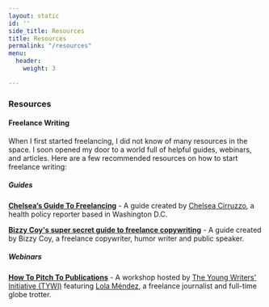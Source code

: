 ```yaml
---
layout: static
id: ''
side_title: Resources
title: Resources
permalink: "/resources"
menu:
  header:
    weight: 3

---
```

### **Resources**

#### Freelance Writing

When I first started freelancing, I did not know of many resources in the space. I soon opened my door to a world full of helpful guides, webinars, and articles. Here are a few recommended resources on how to start freelance writing: 

##### Guides

[**Chelsea’s Guide To Freelancing**](https://docs.google.com/document/d/1iMKXNCxHlyLBxo7VZZQYYdil0Be_9CdD7jxfx_EjTSY/edit?usp=sharing "Chelsea’s Guide To Freelancing") - A guide created by [Chelsea Cirruzzo](https://chelseacirruzzo.com/ "Chelsea Cirruzzo"), a health policy reporter based in Washington D.C. 

[**Bizzy Coy's super secret guide to freelance copywriting**](https://docs.google.com/document/d/1Wz9gjS_TOm1VO9VJIeH-UfgkcIqJeRq8jbIi7c7r8b4/edit?usp=sharing) - A guide created by Bizzy Coy, a freelance copywriter, humor writer and public speaker. 

##### **Webinars**

[**How To Pitch To Publications**](https://www.instagram.com/tv/CExTySaAmnG/?fbclid=IwAR1xjmOHqVzUrckmaPfq8cI1OTeRe1oj7KRqiRMmHVCtwMlIi87a7r0ulFg) - A workshop hosted by [The Young Writers' Initiative (TYWI)](http://tywi.org/) featuring [Lola Méndez](https://lolaannmendez.com/), a freelance journalist and full-time globe trotter. 